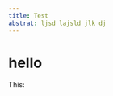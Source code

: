 ```yaml
---
title: Test
abstrat: ljsd lajsld jlk dj
---
```

# hello

This:

<html>
<head>
<script type="text/javascript" src="https://www.google.com/jsapi"></script>
<script type="text/javascript">
google.load("visualization", '1', {packages:['corechart']});
google.setOnLoadCallback(drawChart);
function drawChart() {
  var query = new google.visualization.Query(
      'https://docs.google.com/spreadsheets/d/1_BgU5kmTiGIBUOAe9B8TlzwxWaH1rwRR0ZNwO8j0cGE/gviz/tq?sheet=dives_per_country&range=A1:B5');

  query.send(handleQueryResponse);
}

function handleQueryResponse(response) {
  if (response.isError()) {
    alert('Error in query: ' + response.getMessage() + ' ' + response.getDetailedMessage());
    return;
  }

  var data = response.getDataTable();
  var chart = new google.visualization.ColumnChart(document.getElementById('columnchart'));
  chart.draw(data, { legend: { position: 'none' } });
}
</script>

<title>Data from a Spreadsheet</title>
</head>

<body>
<div style="max-width:100%" id='columnchart'></div>
</body>
</html>
